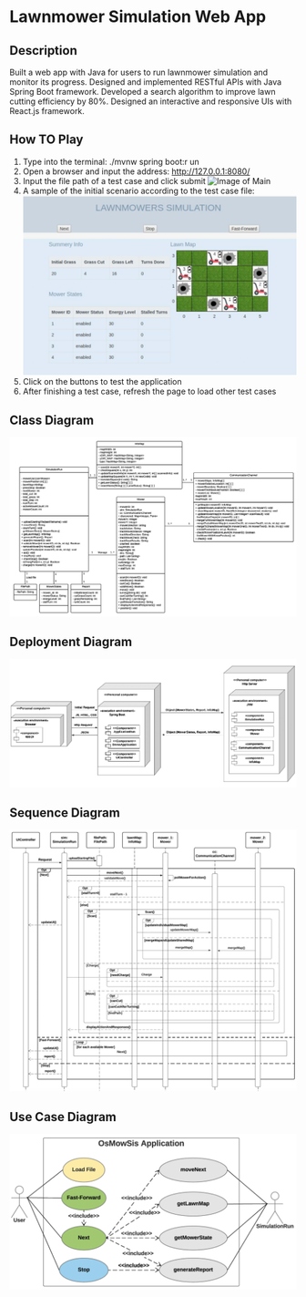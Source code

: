 # Lawnmower Simulation Web App

## Description
Built a web app with Java for users to run lawnmower simulation and monitor its progress. Designed and implemented RESTful APIs with Java Spring Boot framework. Developed a search algorithm to improve lawn cutting efficiency by 80%. Designed an interactive and responsive UIs with React.js framework.

## How TO Play
1. Type into the terminal: ./mvnw spring boot:r un
2. Open a browser and input the address: http://127.0.0.1:8080/
3. Input the file path of a test case and click submit
![Image of Main](./images/input_file.png|width=100)
4. A sample of the initial scenario according to the test case file:
![Image of Main](./images/lawnmower_map.png)
5. Click on the buttons to test the application
6. After finishing a test case, refresh the page to load other test cases

## Class Diagram
![Image of Main](./images/class_diagram.png)

## Deployment Diagram
![Image of Main](./images/deploy_diagram.png)

## Sequence Diagram
![Image of Main](./images/sequence_diagram.png)

## Use Case Diagram
![Image of Main](./images/use_case_diagram.png)
